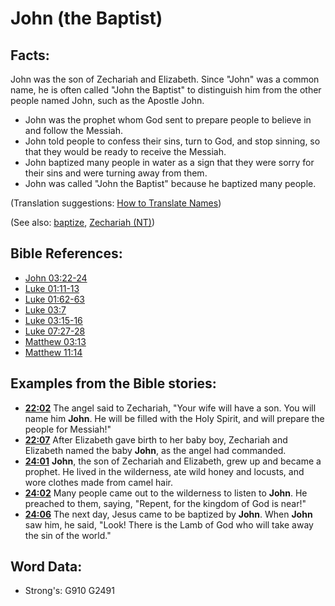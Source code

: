 # John (the Baptist) #

## Facts: ##

John was the son of Zechariah and Elizabeth. Since "John" was a common name, he is often called "John the Baptist" to distinguish him from the other people named John, such as the Apostle John.

* John was the prophet whom God sent to prepare people to believe in and follow the Messiah. 
* John told people to confess their sins, turn to God, and stop sinning, so that they would be ready to receive the Messiah. 
* John baptized many people in water as a sign that they were sorry for their sins and were turning away from them.  
* John was called "John the Baptist" because he baptized many people. 

(Translation suggestions: [How to Translate Names](rc://en/ta/man/translate/translate-names))

(See also: [baptize](../kt/baptize.md), [Zechariah (NT)](../names/zechariahnt.md))

 
## Bible References: ##

* [John 03:22-24](rc://en/tn/help/jhn/03/22)
* [Luke 01:11-13](rc://en/tn/help/luk/01/11)
* [Luke 01:62-63](rc://en/tn/help/luk/01/62)
* [Luke 03:7](rc://en/tn/help/luk/03/07)
* [Luke 03:15-16](rc://en/tn/help/luk/03/15)
* [Luke 07:27-28](rc://en/tn/help/luk/07/27)
* [Matthew 03:13](rc://en/tn/help/mat/03/13)
* [Matthew 11:14](rc://en/tn/help/mat/11/14)

## Examples from the Bible stories: ##

* __[22:02](rc://en/tn/help/obs/22/02)__ The angel said to Zechariah, "Your wife will have a son. You will name him __John__. He will be filled with the Holy Spirit, and will prepare the people for Messiah!"
* __[22:07](rc://en/tn/help/obs/22/07)__ After Elizabeth gave birth to her baby boy, Zechariah and Elizabeth named the baby __John__, as the angel had commanded. 
* __[24:01](rc://en/tn/help/obs/24/01)__ __John__, the son of Zechariah and Elizabeth, grew up and became a prophet. He lived in the wilderness, ate wild honey and locusts, and wore clothes made from camel hair.
* __[24:02](rc://en/tn/help/obs/24/02)__ Many people came out to the wilderness to listen to __John__. He preached to them, saying, "Repent, for the kingdom of God is near!"
* __[24:06](rc://en/tn/help/obs/24/06)__ The next day, Jesus came to be baptized by __John__. When __John__ saw him, he said, "Look! There is the Lamb of God who will take away the sin of the world."

## Word Data: ##

* Strong's: G910 G2491
